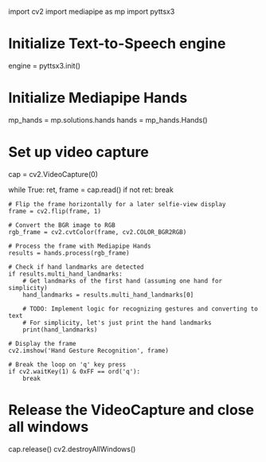 import cv2
import mediapipe as mp
import pyttsx3

# Initialize Text-to-Speech engine
engine = pyttsx3.init()

# Initialize Mediapipe Hands
mp_hands = mp.solutions.hands
hands = mp_hands.Hands()

# Set up video capture
cap = cv2.VideoCapture(0)

while True:
    ret, frame = cap.read()
    if not ret:
        break

    # Flip the frame horizontally for a later selfie-view display
    frame = cv2.flip(frame, 1)

    # Convert the BGR image to RGB
    rgb_frame = cv2.cvtColor(frame, cv2.COLOR_BGR2RGB)

    # Process the frame with Mediapipe Hands
    results = hands.process(rgb_frame)

    # Check if hand landmarks are detected
    if results.multi_hand_landmarks:
        # Get landmarks of the first hand (assuming one hand for simplicity)
        hand_landmarks = results.multi_hand_landmarks[0]

        # TODO: Implement logic for recognizing gestures and converting to text
        # For simplicity, let's just print the hand landmarks
        print(hand_landmarks)

    # Display the frame
    cv2.imshow('Hand Gesture Recognition', frame)

    # Break the loop on 'q' key press
    if cv2.waitKey(1) & 0xFF == ord('q'):
        break

# Release the VideoCapture and close all windows
cap.release()
cv2.destroyAllWindows()
